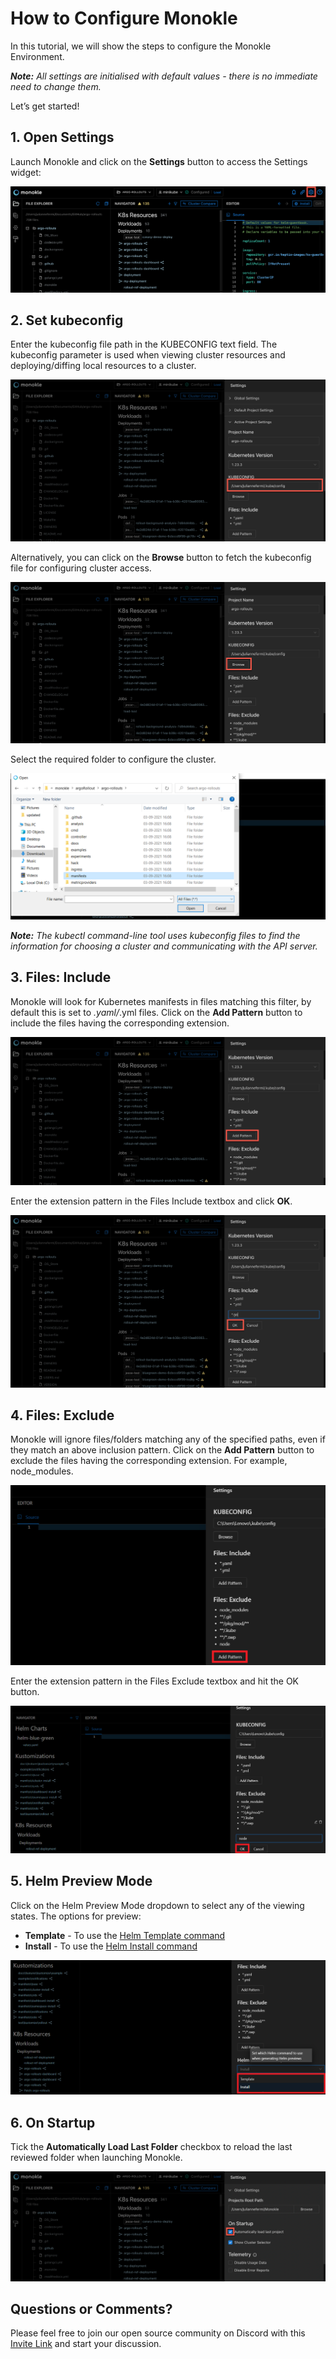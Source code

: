 # How to Configure Monokle

In this tutorial, we will show the steps to configure the Monokle Environment. 

<em>**Note:** All settings are initialised with default values - there is no immediate need to change them. </em>

Let’s get started! 

## **1. Open Settings**

Launch Monokle and click on the **Settings** button to access the Settings widget:

![Settings](img/settings-1.6.0.png)

## **2. Set kubeconfig**

Enter the kubeconfig file path in the KUBECONFIG text field. The kubeconfig parameter is used when viewing cluster
resources and deploying/diffing local resources to a cluster.

![Kubeconfig](img/kubeconfig-1.6.0.png)

Alternatively, you can click on the **Browse** button to fetch the kubeconfig file for configuring cluster access. 

![Browse](img/browse-1.6.0.png)

Select the required folder to configure the cluster. 

![Folders](img/folders-4.png)

<em>**Note:** The kubectl command-line tool uses kubeconfig files to find the information for choosing a cluster and communicating with the API server.</em>

## **3. Files: Include**

Monokle will look for Kubernetes manifests in files matching this filter, by default this is set to *.yaml/*.yml files.
Click on the **Add Pattern** button to include the files having the corresponding extension.

![Add pattern](img/add-pattern-1.6.0.png)

Enter the extension pattern in the Files Include textbox and click **OK**. 

![Ok](img/ok-1.6.0.png)

## **4. Files: Exclude**

Monokle will ignore files/folders matching any of the specified paths, even if they match an above inclusion pattern.
Click on the **Add Pattern** button to exclude the files having the corresponding extension. For example, node_modules.

![Add pattern](img/add-pattern-7.png)

Enter the extension pattern in the Files Exclude textbox and hit the OK button. 

![Ok](img/ok-8.png)

## **5. Helm Preview Mode**

Click on the Helm Preview Mode dropdown to select any of the viewing states. The options for preview:

- **Template** - To use the [Helm Template command](https://helm.sh/docs/helm/helm_template/)
- **Install** - To use the [Helm Install command](https://helm.sh/docs/helm/helm_install/)

![Helm](img/helm-9.png)

## **6. On Startup**

Tick the **Automatically Load Last Folder** checkbox to reload the last reviewed folder when launching Monokle. 

![Startup](img/startup-1.6.0.png)

## **Questions or Comments?**

Please feel free to join our open source community on Discord with this [Invite Link](https://discord.gg/6zupCZFQbe) and start your discussion.
